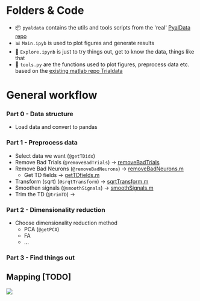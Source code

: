 # Folders & Code 

- 📦  `pyaldata` contains the utils and tools scripts from the 'real' [PyalData repo](https://github.com/mattperich/PyalData) 
- 📊  `Main.ipyb` is used to plot figures and generate results
- 🌲  `Explore.ipynb` is just to try things out, get to know the data, things like that
- 🔧 `tools.py` are the functions used to plot figures, preprocess data etc. based on the [existing matlab repo Trialdata](https://github.com/mattperich/TrialData)

# General workflow

### Part 0 - Data structure

- Load data and convert to pandas 

### Part 1 - Preprocess data

- Select data we want (`@getTDidx`)
- Remove Bad Trials (`@removeBadTrials`) $\rightarrow$ [removeBadTrials](https://github.com/mattperich/TrialData/blob/master/Tools/removeBadTrials.m) 
- Remove Bad Neurons (`@removeBadNeurons`) $\rightarrow$ [removeBadNeurons.m](https://github.com/mattperich/TrialData/blob/master/Tools/removeBadNeurons.m)
    - Get TD fields $\rightarrow$ [getTDfields.m](https://github.com/mattperich/TrialData/blob/master/Tools/getTDfields.m)
- Transform (sqrt) (`@srqtTransform`) $\rightarrow$ [sqrtTransform.m
](https://github.com/mattperich/TrialData/blob/master/Tools/sqrtTransform.m)
- Smoothen signals (`@smoothSignals`) $\rightarrow$ [smoothSignals.m](https://github.com/mattperich/TrialData/blob/master/Tools/smoothSignals.m)
- Trim the TD (`@trimTD`) $\rightarrow$ []()

### Part 2 - Dimensionality reduction

- Choose dimensionality reduction method
    - PCA (`@getPCA`)
    - FA
    - ...


### Part 3 - Find things out


## Mapping [TODO]

![](https://raw.githubusercontent.com/daphnecor/Pyaldata_temp/master/Overview.jpg)
